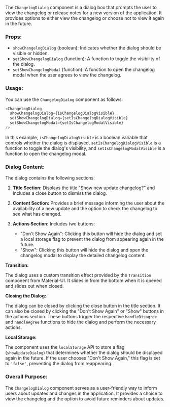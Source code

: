 The `ChangelogDialog` component is a dialog box that prompts the user to view the changelog or release notes for a new
version of the application. It provides options to either view the changelog or choose not to view it again in the
future.

### Props:

- `showChangelogDialog` (boolean): Indicates whether the dialog should be visible or hidden.
- `setShowChangelogDialog` (function): A function to toggle the visibility of the dialog.
- `setShowChangelogModal` (function): A function to open the changelog modal when the user agrees to view the changelog.

### Usage:

You can use the `ChangelogDialog` component as follows:

```javascript static
<ChangelogDialog
  showChangelogDialog={isChangelogDialogVisible}
  setShowChangelogDialog={setIsChangelogDialogVisible}
  setShowChangelogModal={setIsChangelogModalVisible}
/>
```

In this example, `isChangelogDialogVisible` is a boolean variable that controls whether the dialog is
displayed, `setIsChangelogDialogVisible` is a function to toggle the dialog's visibility,
and `setIsChangelogModalVisible` is a function to open the changelog modal.

### Dialog Content:

The dialog contains the following sections:

1. **Title Section:** Displays the title "Show new update changelog?" and includes a close button to dismiss the dialog.

2. **Content Section:** Provides a brief message informing the user about the availability of a new update and the
   option to check the changelog to see what has changed.

3. **Actions Section:** Includes two buttons:
    - "Don't Show Again": Clicking this button will hide the dialog and set a local storage flag to prevent the dialog
      from appearing again in the future.
    - "Show": Clicking this button will hide the dialog and open the changelog modal to display the detailed changelog
      content.

**Transition:**

The dialog uses a custom transition effect provided by the `Transition` component from Material-UI. It slides in from
the bottom when it is opened and slides out when closed.

**Closing the Dialog:**

The dialog can be closed by clicking the close button in the title section. It can also be closed by clicking the "Don't
Show Again" or "Show" buttons in the actions section. These buttons trigger the respective `handleDisagree`
and `handleAgree` functions to hide the dialog and perform the necessary actions.

**Local Storage:**

The component uses the `localStorage` API to store a flag (`showUpdateDialog`) that determines whether the dialog should
be displayed again in the future. If the user chooses "Don't Show Again," this flag is set to `'false'`, preventing the
dialog from reappearing.

### Overall Purpose:

The `ChangelogDialog` component serves as a user-friendly way to inform users about updates and changes in the
application. It provides a choice to view the changelog and the option to avoid future reminders about updates.